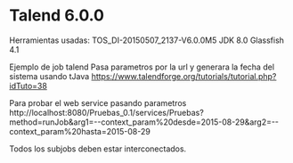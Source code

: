 Talend 6.0.0
====
Herramientas usadas:
TOS_DI-20150507_2137-V6.0.0M5
JDK 8.0
Glassfish 4.1

Ejemplo de job talend
Pasa parametros por la url y generara la fecha del sistema usando tJava
https://www.talendforge.org/tutorials/tutorial.php?idTuto=38

Para probar el web service pasando parametros
http://localhost:8080/Pruebas_0.1/services/Pruebas?method=runJob&arg1=--context_param%20desde=2015-08-29&arg2=--context_param%20hasta=2015-08-29

Todos los subjobs deben estar interconectados.

